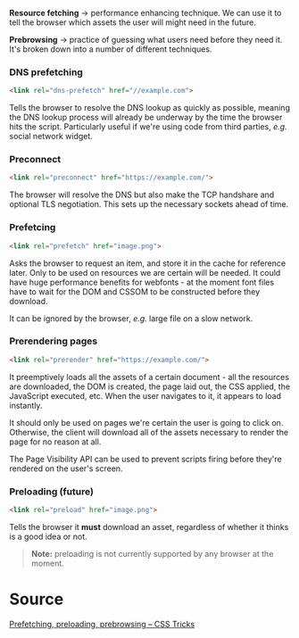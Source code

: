 __Resource fetching__ → performance enhancing technique. We can use it to tell the browser which assets the user will might need in the future.

__Prebrowsing__ → practice of guessing what users need before they need it. It's broken down into a number of different techniques.

### DNS prefetching
```html
<link rel="dns-prefetch" href="//example.com">
```
Tells the browser to resolve the DNS lookup as quickly as possible, meaning the DNS lookup process will already be underway by the time the browser hits the script. Particularly useful if we're using code from third parties, *e.g.* social network widget.

### Preconnect
```html
<link rel="preconnect" href="https://example.com/">
```
The browser will resolve the DNS but also make the TCP handshare and optional TLS negotiation. This sets up the necessary sockets ahead of time.

### Prefetcing
```html
<link rel="prefetch" href="image.png">
```
Asks the browser to request an item, and store it in the cache for reference later. Only to be used on resources we are certain will be needed. It could have huge performance benefits for webfonts - at the moment font files have to wait for the DOM and CSSOM to be constructed before they download.

It can be ignored by the browser, *e.g.* large file on a slow network.

### Prerendering pages
```html
<link rel="prerender" href="https://example.com/">
```
It preemptively loads all the assets of a certain document - all the resources are downloaded, the DOM is created, the page laid out, the CSS applied, the JavaScript executed, etc. When the user navigates to it, it appears to load instantly.

It should only be used on pages we're certain the user is going to click on. Otherwise, the client will download all of the assets necessary to render the page for no reason at all.

The Page Visibility API can be used to prevent scripts firing before they're rendered on the user's screen.

### Preloading (future)
```html
<link rel="preload" href="image.png">
```
Tells the browser it **must** download an asset, regardless of whether it thinks is a good idea or not.

> __Note:__ preloading is not currently supported by any browser at the moment.


# Source
[Prefetching, preloading, prebrowsing – CSS Tricks](https://css-tricks.com/prefetching-preloading-prebrowsing/)